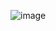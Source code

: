 ![image](https://user-images.githubusercontent.com/31847808/185784904-77dd53ab-508b-4072-b105-d5f4a58858fb.png)
